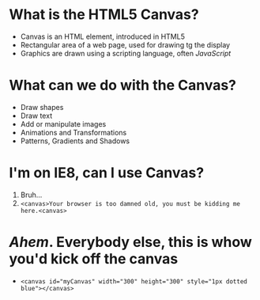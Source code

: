 # What is the HTML5 Canvas?

- Canvas is an HTML element, introduced in HTML5
- Rectangular area of a web page, used for drawing tg the display
- Graphics are drawn using a scripting language, often _JavaScript_

# What can we do with the Canvas?

- Draw shapes
- Draw text
- Add or manipulate images
- Animations and Transformations
- Patterns, Gradients and Shadows

# I'm on IE8, can I use Canvas?

1.  Bruh...
2.  `<canvas>Your browser is too damned old, you must be kidding me here.<canvas>`

# _Ahem_. Everybody else, this is whow you'd kick off the canvas

- `<canvas id="myCanvas" width="300" height="300" style="1px dotted blue"></canvas>`
